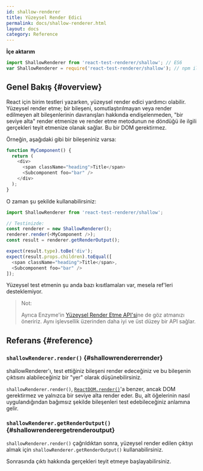 ```yaml
---
id: shallow-renderer
title: Yüzeysel Render Edici
permalink: docs/shallow-renderer.html
layout: docs
category: Reference
---
```


**İçe aktarım**

```javascript
import ShallowRenderer from 'react-test-renderer/shallow'; // ES6
var ShallowRenderer = require('react-test-renderer/shallow'); // npm ile ES5
```

## Genel Bakış {#overview}

React için birim testleri yazarken, yüzeysel render edici yardımcı olabilir. Yüzeysel render etme; bir bileşeni, somutlaştırılmayan veya render edilmeyen alt bileşenlerinin davranışları hakkında endişelenmeden, "bir seviye alta" render etmenize ve render etme metodunun ne döndüğü ile ilgili gerçekleri teyit etmenize olanak sağlar. Bu bir DOM gerektirmez.

Örneğin, aşağıdaki gibi bir bileşeniniz varsa:

```javascript
function MyComponent() {
  return (
    <div>
      <span className="heading">Title</span>
      <Subcomponent foo="bar" />
    </div>
  );
}
```

O zaman şu şekilde kullanabilirsiniz:

```javascript
import ShallowRenderer from 'react-test-renderer/shallow';

// Testinizde:
const renderer = new ShallowRenderer();
renderer.render(<MyComponent />);
const result = renderer.getRenderOutput();

expect(result.type).toBe('div');
expect(result.props.children).toEqual([
  <span className="heading">Title</span>,
  <Subcomponent foo="bar" />
]);
```

Yüzeysel test etmenin şu anda bazı kısıtlamaları var, mesela ref'leri desteklemiyor.

> Not:
>
> Ayrıca Enzyme'in [Yüzeysel Render Etme API'si](https://airbnb.io/enzyme/docs/api/shallow.html)ne de göz atmanızı öneririz. Aynı işlevsellik üzerinden daha iyi ve üst düzey bir API sağlar.

## Referans {#reference}

### `shallowRenderer.render()` {#shallowrendererrender}

shallowRenderer'ı, test ettiğiniz bileşeni render edeceğiniz ve bu bileşenin çıktısını alabileceğiniz bir "yer" olarak düşünebilirsiniz.

`shallowRenderer.render()`, [`ReactDOM.render()`](/docs/react-dom.html#render)'a benzer, ancak DOM gerektirmez ve yalnızca bir seviye alta render eder. Bu, alt öğelerinin nasıl uygulandığından bağımsız şekilde bileşenleri test edebileceğiniz anlamına gelir.

### `shallowRenderer.getRenderOutput()` {#shallowrenderergetrenderoutput}

`shallowRenderer.render()` çağrıldıktan sonra, yüzeysel render edilen çıktıyı almak için `shallowRenderer.getRenderOutput()` kullanabilirsiniz.

Sonrasında çıktı hakkında gerçekleri teyit etmeye başlayabilirsiniz.
